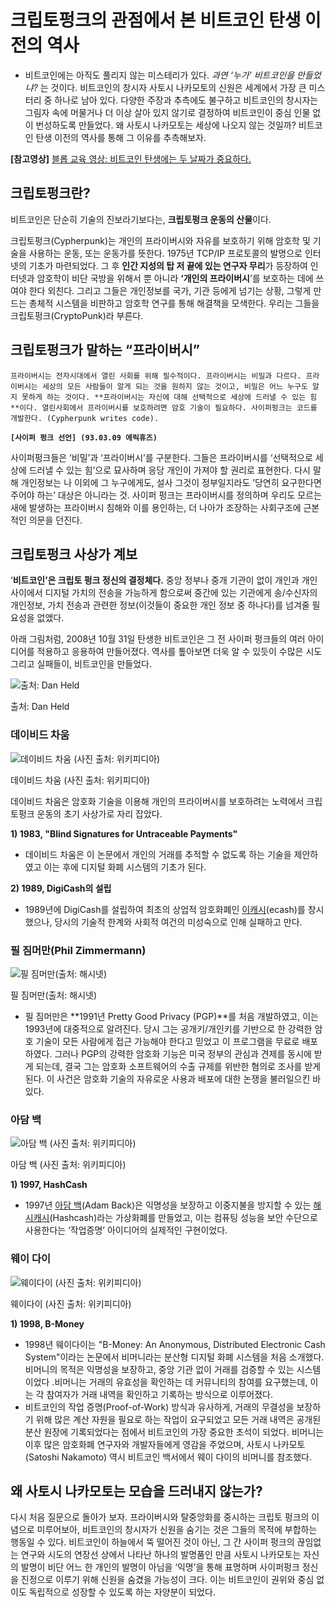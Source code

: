 # 크립토펑크의 관점에서 본 비트코인 탄생 이전의 역사

- 비트코인에는 아직도 풀리지 않는 미스테리가 있다. *과연 ‘누가’ 비트코인을 만들었냐?* 는 것이다. 비트코인의 창시자 사토시 나카모토의 신원은 세계에서 가장 큰 미스터리 중 하나로 남아 있다. 다양한 주장과 추측에도 불구하고 비트코인의 창시자는 그림자 속에 머물거나 더 이상 살아 있지 않기로 결정하여 비트코인이 중심 인물 없이 번성하도록 만들었다. 왜 사토시 나카모토는 세상에 나오지 않는 것일까? 비트코인 탄생 이전의 역사를 통해 그 이유를 추측해보자.

**[참고영상]** [블롭 교육 영상: 비트코인 탄생에는 두 날짜가 중요하다.](https://www.notion.so/1-c4642050620743f28d8f50da40223b3e?pvs=21)

## 크립토펑크란?

비트코인은 단순히 기술의 진보라기보다는, **크립토펑크 운동의 산물**이다. 

크립토펑크(Cypherpunk)는 개인의 프라이버시와 자유를 보호하기 위해 암호학 및 기술을 사용하는 운동, 또는 운동가를 뜻한다. 1975년 TCP/IP 프로토콜의 발명으로 인터넷의 기초가 마련되었다. 그 후 **인간 지성의 탑 저 끝에 있는 연구자 무리**가 등장하여 인터넷과 암호학이 비단 국방을 위해서 뿐 아니라 **‘개인의 프라이버시**’를 보호하는 데에 쓰여야 한다 외친다. 그리고 그들은 개인정보를 국가, 기관 등에게 넘기는 상황,  그렇게 만드는 총체적 시스템을 비판하고 암호학 연구를 통해 해결책을 모색한다. 우리는 그들을 크립토펑크(CryptoPunk)라 부른다.

## 크립토펑크가 말하는 “프라이버시”

`프라이버시는 전자시대에서 열린 사회를 위해 필수적이다. 프라이버시는 비밀과 다르다. 프라이버시는 세상의 모든 사람들이 알게 되는 것을 원하지 않는 것이고, 비밀은 어느 누구도 알지 못하게 하는 것이다. **프라이버시는 자신에 대해 선택적으로 세상에 드러낼 수 있는 힘**이다. 열린사회에서 프라이버시를 보호하려면 암호 기술이 필요하다. 사이퍼펑크는 코드를 개발한다. (Cypherpunk writes code).`

**`[사이퍼 펑크 선언] (93.03.09 에릭휴즈)`**

사이퍼펑크들은 ‘비밀’과 ‘프라이버시’를 구분한다. 그들은 프라이버시를 ‘선택적으로 세상에 드러낼 수 있는 힘’으로 묘사하며 응당 개인이 가져야 할 권리로 표현한다. 다시 말해 개인정보는 나 이외에 그 누구에게도, 설사 그것이 정부일지라도 ’당연히 요구한다면 주어야 하는’ 대상은 아니라는 것. 사이퍼 펑크는 프라이버시를 정의하며 우리도 모르는 새에 발생하는 프라이버시 침해와 이를 용인하는, 더 나아가 조장하는 사회구조에 근본적인 의문을 던진다. 

## 크립토펑크 사상가 계보

‘**비트코인’은 크립토 펑크 정신의 결정체다.** 중앙 정부나 중개 기관이 없이 개인과 개인 사이에서 디지털 가치의 전송을 가능하게 함으로써 중간에 있는 기관에게 송/수신자의 개인정보, 가치 전송과 관련한 정보(이것들이 중요한 개인 정보 중 하나다)를 넘겨줄 필요성을 없앴다. 

 아래 그림처럼, 2008년 10월 31일 탄생한 비트코인은 그 전 사이퍼 펑크들의 여러 아이디어를 적용하고 응용하여 만들어졌다. 역사를 톺아보면 더욱 알 수 있듯이 수많은 시도 그리고 실패들이, 비트코인을 만들었다.

![출처: Dan Held](https://github.com/LudiumAgwn/road-to-global-stage/blob/main/%EC%9B%B93%20%EB%B2%A0%EC%9D%B4%EC%A7%81%EC%8A%A4/basics-images/01-1.Prehistory.png?raw=true)

출처: Dan Held 

### 데이비드 차움

![데이비드 차움 (사진 출처: 위키피디아)](https://github.com/LudiumAgwn/road-to-global-stage/blob/main/%EC%9B%B93%20%EB%B2%A0%EC%9D%B4%EC%A7%81%EC%8A%A4/basics-images/01-2.David%20Chaum.png?raw=true)

데이비드 차움 (사진 출처: 위키피디아)

데이비드 차움은 암호화 기술을 이용해 개인의 프라이버시를 보호하려는 노력에서 크립토펑크 운동의 초기 사상가로 자리 잡았다. 

**1) 1983, "Blind Signatures for Untraceable Payments"**

- 데이비드 차움은 이 논문에서 개인의 거래를 추적할 수 없도록 하는 기술을 제안하였고 이는 후에 디지털 화폐 시스템의 기초가 된다.

**2) 1989, DigiCash의 설립**

- 1989년에 DigiCash를 설립하여 최초의 상업적 암호화폐인 [이캐시](http://wiki.hash.kr/index.php/%EC%9D%B4%EC%BA%90%EC%8B%9C)(ecash)를 창시했으나, 당시의 기술적 한계와 사회적 여건의 미성숙으로 인해 실패하고 만다.

### 필 짐머만(Phil Zimmermann)

![필 짐머만(출처: 해시넷)](https://github.com/LudiumAgwn/road-to-global-stage/blob/main/%EC%9B%B93%20%EB%B2%A0%EC%9D%B4%EC%A7%81%EC%8A%A4/basics-images/01-3.Phil%20Zimmermann.jpg?raw=true)

필 짐머만(출처: 해시넷)

- 필 짐머만은 **1991년 Pretty Good Privacy (PGP)**를 처음 개발하였고, 이는 1993년에 대중적으로 알려진다. 당시 그는 공개키/개인키를 기반으로 한 강력한 암호 기술이 모든 사람에게 접근 가능해야 한다고 믿었고 이 프로그램을 무료로 배포하였다. 그러나 PGP의 강력한 암호화 기능은 미국 정부의 관심과 견제를 동시에 받게 되는데, 결국 그는 암호화 소프트웨어의 수출 규제를 위반한 혐의로 조사를 받게 된다. 이 사건은 암호화 기술의 자유로운 사용과 배포에 대한 논쟁을 불러일으킨 바 있다.

### 아담 백

![아담 백 (사진 출처: 위키피디아)](https://github.com/LudiumAgwn/road-to-global-stage/blob/main/%EC%9B%B93%20%EB%B2%A0%EC%9D%B4%EC%A7%81%EC%8A%A4/basics-images/01-4.Adam%20Back.png?raw=true)

아담 백 (사진 출처: 위키피디아)

**1) 1997, HashCash**

- 1997년 [아담 백](http://wiki.hash.kr/index.php/%EC%95%84%EB%8B%B4_%EB%B0%B1)(Adam Back)은 익명성을 보장하고 이중지불을 방지할 수 있는 [해시캐시](http://wiki.hash.kr/index.php/%ED%95%B4%EC%8B%9C%EC%BA%90%EC%8B%9C)(Hashcash)라는 가상화폐를 만들었고, 이는 컴퓨팅 성능을 보안 수단으로 사용한다는 ‘작업증명’ 아이디어의 실제적인 구현이었다.

### 웨이 다이

![웨이다이 (사진 출처: 위키피디아)](https://github.com/LudiumAgwn/road-to-global-stage/blob/main/%EC%9B%B93%20%EB%B2%A0%EC%9D%B4%EC%A7%81%EC%8A%A4/basics-images/01-5.Wei%20Dai.png?raw=true)

웨이다이 (사진 출처: 위키피디아)

**1) 1998, B-Money**

- 1998년 웨이다이는 "B-Money: An Anonymous, Distributed Electronic Cash System"이라는 논문에서 비머니라는 분산형 디지털 화폐 시스템을 처음 소개했다. 비머니의 목적은 익명성을 보장하고, 중앙 기관 없이 거래를 검증할 수 있는 시스템이었다 .비머니는 거래의 유효성을 확인하는 데 커뮤니티의 참여를 요구했는데, 이는 각 참여자가 거래 내역을 확인하고 기록하는 방식으로 이루어졌다.
- 비트코인의 작업 증명(Proof-of-Work) 방식과 유사하게, 거래의 무결성을 보장하기 위해 많은 계산 자원을 필요로 하는 작업이 요구되었고 모든 거래 내역은 공개된 분산 원장에 기록되었다는 점에서 비트코인의 가장 중요한 초석이 되었다. 비머니는 이후 많은 암호화폐 연구자와 개발자들에게 영감을 주었으며, 사토시 나카모토(Satoshi Nakamoto) 역시 비트코인 백서에서 웨이 다이의 비머니를 참조했다.

## 왜 사토시 나카모토는 모습을 드러내지 않는가?

다시 처음 질문으로 돌아가 보자. 
프라이버시와 탈중앙화를 중시하는 크립토 펑크의 이념으로 미루어보아, 비트코인의 창시자가 신원을 숨기는 것은 그들의 목적에 부합하는 행동일 수 있다. 비트코인이 하늘에서 뚝 떨어진 것이 아닌, 그 간 사이퍼 펑크의 끊임없는 연구와 시도의 연장선 상에서 나타난 하나의 발명품인 만큼 사토시 나카모토는 자신의 발명이 비단 어느 한 개인의 발명이 아님을 ‘익명’을 통해 표명하며 사이퍼펑크 정신을 진정으로 이루기 위해 신원을 숨겼을 가능성이 크다. 이는 비트코인이 권위와 중심 없이도 독립적으로 성장할 수 있도록 하는 자양분이 되었다.